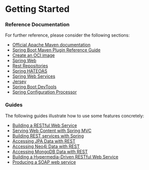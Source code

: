 # Getting Started

### Reference Documentation
For further reference, please consider the following sections:

* [Official Apache Maven documentation](https://maven.apache.org/guides/index.html)
* [Spring Boot Maven Plugin Reference Guide](https://docs.spring.io/spring-boot/docs/2.5.0/maven-plugin/reference/html/)
* [Create an OCI image](https://docs.spring.io/spring-boot/docs/2.5.0/maven-plugin/reference/html/#build-image)
* [Spring Web](https://docs.spring.io/spring-boot/docs/2.5.0/reference/htmlsingle/#boot-features-developing-web-applications)
* [Rest Repositories](https://docs.spring.io/spring-boot/docs/2.5.0/reference/htmlsingle/#howto-use-exposing-spring-data-repositories-rest-endpoint)
* [Spring HATEOAS](https://docs.spring.io/spring-boot/docs/2.5.0/reference/htmlsingle/#boot-features-spring-hateoas)
* [Spring Web Services](https://docs.spring.io/spring-boot/docs/2.5.0/reference/htmlsingle/#boot-features-webservices)
* [Jersey](https://docs.spring.io/spring-boot/docs/2.5.0/reference/htmlsingle/#boot-features-jersey)
* [Spring Boot DevTools](https://docs.spring.io/spring-boot/docs/2.5.0/reference/htmlsingle/#using-boot-devtools)
* [Spring Configuration Processor](https://docs.spring.io/spring-boot/docs/2.5.0/reference/htmlsingle/#configuration-metadata-annotation-processor)

### Guides
The following guides illustrate how to use some features concretely:

* [Building a RESTful Web Service](https://spring.io/guides/gs/rest-service/)
* [Serving Web Content with Spring MVC](https://spring.io/guides/gs/serving-web-content/)
* [Building REST services with Spring](https://spring.io/guides/tutorials/bookmarks/)
* [Accessing JPA Data with REST](https://spring.io/guides/gs/accessing-data-rest/)
* [Accessing Neo4j Data with REST](https://spring.io/guides/gs/accessing-neo4j-data-rest/)
* [Accessing MongoDB Data with REST](https://spring.io/guides/gs/accessing-mongodb-data-rest/)
* [Building a Hypermedia-Driven RESTful Web Service](https://spring.io/guides/gs/rest-hateoas/)
* [Producing a SOAP web service](https://spring.io/guides/gs/producing-web-service/)

